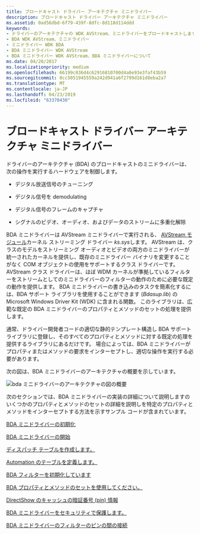 ```yaml
---
title: ブロードキャスト ドライバー アーキテクチャ ミニドライバー
description: ブロードキャスト ドライバー アーキテクチャ ミニドライバー
ms.assetid: 0ad56dbd-6f79-439f-8dfc-8d118d114ddd
keywords:
- ドライバーのアーキテクチャの WDK AVStream、ミニドライバーをブロードキャストします。
- BDA WDK AVStream、ミニドライバー
- ミニドライバー WDK BDA
- BDA ミニドライバー WDK AVStream
- BDA ミニドライバー WDK AVStream、BDA ミニドライバーについて
ms.date: 04/20/2017
ms.localizationpriority: medium
ms.openlocfilehash: 66199c036d4c62916810700d4a0e93e3faf43b59
ms.sourcegitcommit: 0cc5051945559a242d941a6f2799d161d8eba2a7
ms.translationtype: MT
ms.contentlocale: ja-JP
ms.lasthandoff: 04/23/2019
ms.locfileid: "63370430"
---
```

# <a name="broadcast-driver-architecture-minidrivers"></a>ブロードキャスト ドライバー アーキテクチャ ミニドライバー





ドライバーのアーキテクチャ (BDA) のブロードキャストのミニドライバーは、次の操作を実行するハードウェアを制御します。

-   デジタル放送信号のチューニング

-   デジタル信号を demodulating

-   デジタル信号のフレームのキャプチャ

-   シグナルのビデオ、オーディオ、およびデータのストリームに多重化解除

BDA ミニドライバーは AVStream ミニドライバーで実行される、 [AVStream モジュール](avstream-overview.md)カーネル ストリーミング ドライバー *ks.sys*します。 AVStream は、クラスのモデルをストリーミング オーディオとビデオの両方のミニドライバーが統一されたカーネルを提供し、既存のミニドライバー バイナリを変更することがなく COM オブジェクトの使用をサポートするクラス ドライバーです。 AVStream クラス ドライバーは、ほぼ WDM カーネルが準拠しているフィルターをストリームとしてのミニドライバーのフィルターの動作のために必要な既定の動作を提供します。 BDA ミニドライバーの書き込みのタスクを簡素化するには、BDA サポート ライブラリを使用することができます (*Bdasup.lib*) の Microsoft Windows Driver Kit (WDK) に含まれる関数。 このライブラリは、広範な既定の BDA ミニドライバーのプロパティとメソッドのセットの処理を提供します。

通常、ドライバー開発者コードの適切な静的テンプレート構造し BDA サポート ライブラリに登録し、そのすべてのプロパティとメソッドに対する既定の処理を提供するライブラリにあるだけです。 場合によっては、BDA ミニドライバーがプロパティまたはメソッドの要求をインターセプトし、適切な操作を実行する必要があります。

次の図は、BDA ミニドライバーのアーキテクチャの概要を示しています。

![bda ミニドライバーのアーキテクチャの図の概要](images/bdaarch.png)

次のセクションでは、BDA ミニドライバーの実装の詳細について説明しますのいくつかのプロパティとメソッドのセットの詳細を説明しを特定のプロパティとメソッドをインターセプトする方法を示すサンプル コードが含まれています。

[BDA ミニドライバーの初期化](initializing-a-bda-minidriver.md)

[BDA ミニドライバーの開始](starting-a-bda-minidriver.md)

[ディスパッチ テーブルを作成します。](creating-dispatch-tables.md)

[Automation のテーブルを定義します。](defining-automation-tables.md)

[BDA フィルターを初期化しています](initializing-a-bda-filter.md)

[BDA プロパティとメソッドのセットを使用してください。](using-bda-property-and-method-sets.md)

[DirectShow のキャッシュの暗証番号 (pin) 情報](caching-pin-information-for-directshow.md)

[BDA ミニドライバーをセキュリティで保護します。](securing-a-bda-minidriver.md)

[BDA ミニドライバーのフィルターのピンの間の接続](connecting-between-pins-of-filters-for-bda-minidrivers.md)

 

 




